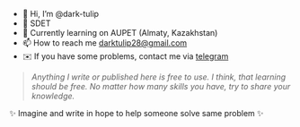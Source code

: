 - 👋 Hi, I’m @dark-tulip
- 👀 SDET
- 🌱 Currently learning on AUPET (Almaty, Kazakhstan)
- 📫 How to reach me darktulip28@gmail.com
- ✉️ If you have some problems, contact me via <a href="https://t.me/dark_tulip">telegram</a>
> <i>Anything I write or published here is free to use. I think, that learning should be free. No matter how many skills you have, try to share your knowledge. </i>

✨ Imagine and write in hope to help someone solve same problem ✨

<!---
dark-tulip/dark-tulip is a ✨ special ✨ repository because its `README.md` (this file) appears on your GitHub profile.
You can click the Preview link to take a look at your changes.
--->
